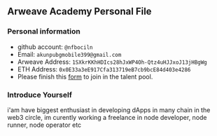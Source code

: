 ## Arweave Academy Personal File

### Personal information

- github account: ```@nfbociln```
- Email: ```akunpubgmobile399@gmail.com```
- Arweave Address: ```1SXkrKKhHDIcs28hJxWP4Oh-Qtz4uHJJxoJ13jHBgWg```
- ETH Address: ```0x0E33a3eE917Cfa313719eB7cb9bcE84d403e4286```
- Please finish this [form](https://docs.google.com/forms/d/e/1FAIpQLSfWA5fIIcBgmRppm3jNz5vmf9Mai_QMVil-2pO4r7YKn_Zhtw/viewform?usp=sf_link) to join in the talent pool.

### Introduce Yourself
 i'am have biggest enthusiast in developing dApps in many chain in the web3 circle, im curently working a freelance in node developer, node runner, node operator etc
